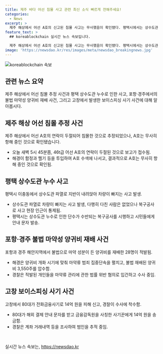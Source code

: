 ```yaml
---
title: 제주 바다 어선 침몰 사고 관련 최신 소식 빠르게 전해주세요!
categories:
  - News
excerpt: >
  제주 해상에서 어선 A호의 신고된 침몰 사고는 무사했음이 확인됐다. 평택시에서는 상수도관 파열로 차량이 빠지는 사고가 발생했으며, 포항과 경주 지역에서는 불법으로 마약성 양귀비를 재배한 28명이 적발됐다. 또한 고창에서는 보이스피싱으로 14억 원을 피해 신고가 접수돼 수사 중이다. 해경과 경찰이 각 지역에서 사건을 처리 중이다.
feature_text: >
  ## koreablockchain 실시간 뉴스 속보입니다.

  제주 해상에서 어선 A호의 신고된 침몰 사고는 무사했음이 확인됐다. 평택시에서는 상수도관 파열로 차량이 빠지는 사고가 발생했으며, 포항과 경주 지역에서는 불법으로 마약성 양귀비를 재배한 28명이 적발됐다. 또한 고창에서는 보이스피싱으로 14억 원을 피해 신고가 접수돼 수사 중이다. 해경과 경찰이 각 지역에서 사건을 처리 중이다.
image: 'https://newsdao.kr/res/images/meta/newsdao_breakingnews.jpg'
---
```


<p><img src="https://newsdao.kr/res/images/meta/newsdao_breakingnews.jpg" alt="koreablockchain 속보" /></p>

<h2 data-ke-size="size26">관련 뉴스 요약</h2>

<p data-ke-size="size16">제주 해상에서 어선 침몰 추정 사건과 평택 상수도관 누수로 인한 사고, 포항·경주에서의 불법 마약성 양귀비 재배 사건, 그리고 고창에서 발생한 보이스피싱 사기 사건에 대해 알아봅시다.</p>

<h2 data-ke-size="size26">제주 해상 어선 침몰 추정 사건</h2>

<p data-ke-size="size16">제주 해상에서 어선 A호의 연락이 두절되어 침몰한 것으로 추정되었으나, A호는 무사히 항해 중인 것으로 확인됐습니다.</p>

<ul>
    <li>오늘 새벽 5시 45분쯤, 46t급 어선 A호의 연락이 두절된 것으로 보고가 접수됨.</li>
    <li>해경이 함정과 헬기 등을 투입하여 A호 수색에 나서고, 결과적으로 A호는 무사히 항해 중인 것으로 확인됨.</li>
</ul>

<h2 data-ke-size="size26">평택 상수도관 누수 사고</h2>

<p data-ke-size="size16">평택시 이충동에서 상수도관 파열로 지반이 내려앉아 차량이 빠지는 사고 발생.</p>

<ul>
    <li>상수도관 파열로 차량이 빠지는 사고 발생, 다행히 다친 사람은 없었으나 복구공사로 사고 현장 인근이 통제됨.</li>
    <li>평택시는 상수도관 누수로 인한 단수가 수반되는 복구공사를 시행하고 시민들에게 안내 문자 발송.</li>
</ul>

<h2 data-ke-size="size26">포항·경주 불법 마약성 양귀비 재배 사건</h2>

<p data-ke-size="size16">포항과 경주 해안지역에서 불법으로 마약 성분이 든 양귀비를 재배한 28명이 적발됨.</p>

<ul>
    <li>해경은 양귀비 개화 시기에 맞춰 마약류 범죄 집중단속을 펼치고, 불법 재배된 양귀비 3,550주를 압수함.</li>
    <li>경찰은 적발된 개인들을 마약류 관리에 관한 법률 위반 혐의로 입건하고 수사 중임.</li>
</ul>

<h2 data-ke-size="size26">고창 보이스피싱 사기 사건</h2>

<p data-ke-size="size16">고창에서 80대가 전화금융사기로 14억 원을 피해 신고, 경찰이 수사에 착수함.</p>

<ul>
    <li>80대가 해외 결제 안내 문자를 받고 금융감독원을 사칭한 사기꾼에게 14억 원을 송금함.</li>
    <li>경찰은 계좌 거래내역 등을 조사하여 범인을 추적 중임.</li>
</ul>

<p data-ke-size="size16">&nbsp;</p>
실시간 뉴스 속보는, <a href="https://newsdao.kr" rel="dofollow">https://newsdao.kr</a>



